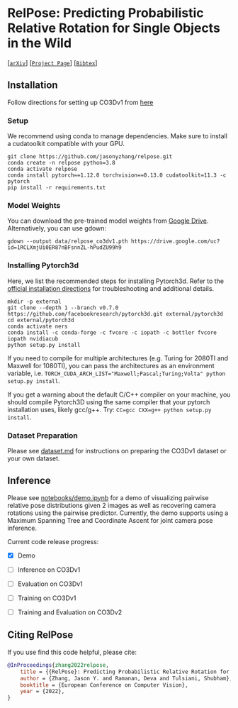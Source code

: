 # RelPose: Predicting Probabilistic Relative Rotation for Single Objects in the Wild

[[`arXiv`](https://arxiv.org/abs/2208.05963)]
[[`Project Page`](https://jasonyzhang.com/relpose/)]
[[`Bibtex`](#CitingRelPose)]

## Installation

Follow directions for setting up CO3Dv1 from [here](dataset.md)

### Setup
We recommend using conda to manage dependencies. Make sure to install a cudatoolkit
compatible with your GPU.
```
git clone https://github.com/jasonyzhang/relpose.git
conda create -n relpose python=3.8
conda activate relpose
conda install pytorch==1.12.0 torchvision==0.13.0 cudatoolkit=11.3 -c pytorch
pip install -r requirements.txt
```

### Model Weights

You can download the pre-trained model weights from [Google Drive](https://drive.google.com/file/d/1RCLXmjUi0ER87nBFsnnZL-hPudZU99h9/view?usp=sharing).
Alternatively, you can use gdown:
```
gdown --output data/relpose_co3dv1.pth https://drive.google.com/uc?id=1RCLXmjUi0ER87nBFsnnZL-hPudZU99h9
```

### Installing Pytorch3d

Here, we list the recommended steps for installing Pytorch3d. Refer to the 
[official installation directions](https://github.com/facebookresearch/pytorch3d/blob/master/INSTALL.md)
for troubleshooting and additional details.

```
mkdir -p external
git clone --depth 1 --branch v0.7.0 https://github.com/facebookresearch/pytorch3d.git external/pytorch3d
cd external/pytorch3d
conda activate ners
conda install -c conda-forge -c fvcore -c iopath -c bottler fvcore iopath nvidiacub
python setup.py install
```

If you need to compile for multiple architectures (e.g. Turing for 2080TI and Maxwell
for 1080TI), you can pass the architectures as an environment variable, i.e. 
`TORCH_CUDA_ARCH_LIST="Maxwell;Pascal;Turing;Volta" python setup.py install`.

If you get a warning about the default C/C++ compiler on your machine, you should
compile Pytorch3D using the same compiler that your pytorch installation uses, likely
gcc/g++. Try: `CC=gcc CXX=g++ python setup.py install`.


### Dataset Preparation

Please see [dataset.md](dataset.md) for instructions on preparing the CO3Dv1 dataset or
your own dataset.

## Inference

Please see [notebooks/demo.ipynb](notebooks/demo.ipynb) for a demo of visualizing
pairwise relative pose distributions given 2 images as well as recovering camera
rotations using the pairwise predictor. Currently, the demo supports using a Maximum
Spanning Tree and Coordinate Ascent for joint camera pose inference.


Current code release progress:
- [x] Demo
- [ ] Inference on CO3Dv1
- [ ] Evaluation on CO3Dv1
- [ ] Training on CO3Dv1
- [ ] Training and Evaluation on CO3Dv2


## <a name="CitingRelPose"></a>Citing RelPose

If you use find this code helpful, please cite:

```BibTeX
@InProceedings{zhang2022relpose,
    title = {{RelPose}: Predicting Probabilistic Relative Rotation for Single Objects in the Wild},
    author = {Zhang, Jason Y. and Ramanan, Deva and Tulsiani, Shubham},
    booktitle = {European Conference on Computer Vision},
    year = {2022},
}
```